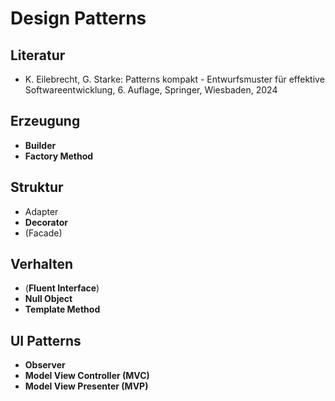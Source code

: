# Design Patterns

## Literatur
- K. Eilebrecht, G. Starke: Patterns kompakt - Entwurfsmuster für effektive Softwareentwicklung, 6. Auflage, Springer, Wiesbaden, 2024

## Erzeugung
- **Builder**
- **Factory Method**

## Struktur
- Adapter
- **Decorator**
- (Facade)

## Verhalten
- (**Fluent Interface**)
- **Null Object**
- **Template Method**

## UI Patterns
- **Observer**
- **Model View Controller (MVC)**
- **Model View Presenter (MVP)**